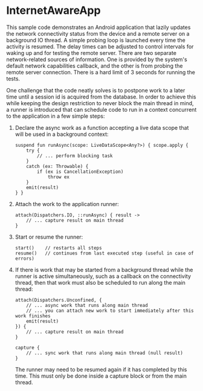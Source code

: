 # InternetAwareApp


This sample code demonstrates an Android application that lazily updates the network connectivity status from the device
and a remote server on a background IO thread. A simple probing loop is launched every time the activity is resumed.
The delay times can be adjusted to control intervals for waking up and for testing the remote server. There are
two separate network-related sources of information. One is provided by the system's default network capabilities
callback, and the other is from probing the remote server connection. There is a hard limit of 3 seconds for running the tests.

One challenge that the code neatly solves is to postpone work to a later time until a session id is acquired from the database.
In order to achieve this while keeping the design restriction to never block the main thread in mind, a runner
is introduced that can schedule code to run in a context concurrent to the application in a few simple steps:

1. Declare the async work as a function accepting a live data scope that will be used in a background context:
  
       suspend fun runAsync(scope: LiveDataScope<Any?>) { scope.apply {
           try {
               // ... perform blocking task
           }
           catch (ex: Throwable) {
               if (ex is CancellationException)
                   throw ex
           }
           emit(result)
       } }

2. Attach the work to the application runner:

       attach(Dispatchers.IO, ::runAsync) { result ->
           // ... capture result on main thread
       }

3. Start or resume the runner:

       start()    // restarts all steps
       resume()   // continues from last executed step (useful in case of errors)

4. If there is work that may be started from a background thread while the runner is active simultaneously, such as a
   callback on the connectivity thread, then that work must also be scheduled to run along the main thread:

       attach(Dispatchers.Unconfined, {
           // ... async work that runs along main thread
           // ... you can attach new work to start immediately after this work finishes
           emit(result)
       }) {
           // ... capture result on main thread
       }

       capture {
           // ... sync work that runs along main thread (null result)
       }

   The runner may need to be resumed again if it has completed by this time. This must only be done inside a capture
   block or from the main thread.
